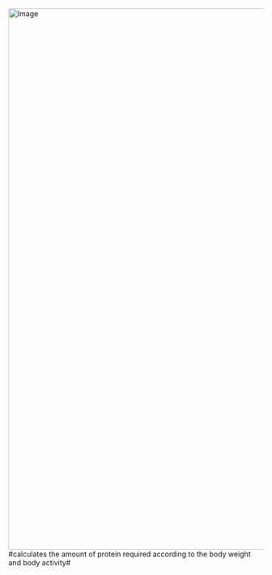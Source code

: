 <img width="1068" alt="Image" src="https://github.com/user-attachments/assets/ec1a7f9a-c2df-4c1c-9172-50481ba1ad5e" />
#calculates the amount of protein required according to the  body weight and body activity#
